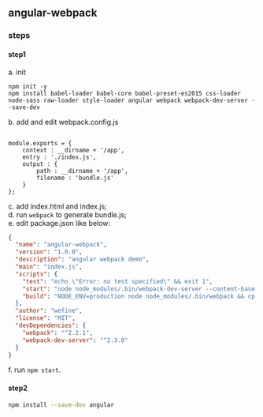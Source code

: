 ## angular-webpack

### steps

#### step1
a. init
```shell
npm init -y
npm install babel-loader babel-core babel-preset-es2015 css-loader node-sass raw-loader style-loader angular webpack webpack-dev-server --save-dev
```

b. add and edit webpack.config.js 
```ecmascript 6

module.exports = {
    context : __dirname + '/app',
    entry : './index.js',
    output : {
        path : __dirname + '/app',
        filename : 'bundle.js'
    }
};
```
c. add index.html and index.js;   
d. run `webpack` to generate bundle.js;   
e. edit package.json like below:
```json
{
  "name": "angular-webpack",
  "version": "1.0.0",
  "description": "angular webpack demo",
  "main": "index.js",
  "scripts": {
    "test": "echo \"Error: no test specified\" && exit 1",
    "start": "node node_modules/.bin/webpack-dev-server --content-base app",
    "build": "NODE_ENV=production node node_modules/.bin/webpack && cp app/index.html dist/index.html"
  },
  "author": "wefine",
  "license": "MIT",
  "devDependencies": {
    "webpack": "^2.2.1",
    "webpack-dev-server": "^2.3.0"
  }
}
```
f. run `npm start`.

#### step2

```bash
npm install --save-dev angular
```